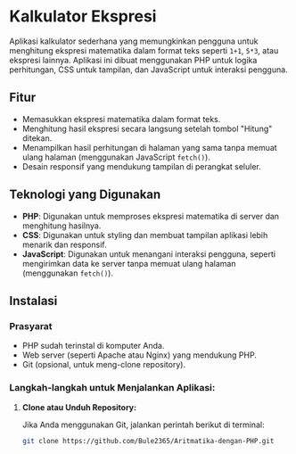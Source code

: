 # Kalkulator Ekspresi

Aplikasi kalkulator sederhana yang memungkinkan pengguna untuk menghitung ekspresi matematika dalam format teks seperti `1+1`, `5*3`, atau ekspresi lainnya. Aplikasi ini dibuat menggunakan PHP untuk logika perhitungan, CSS untuk tampilan, dan JavaScript untuk interaksi pengguna.

## Fitur

- Memasukkan ekspresi matematika dalam format teks.
- Menghitung hasil ekspresi secara langsung setelah tombol "Hitung" ditekan.
- Menampilkan hasil perhitungan di halaman yang sama tanpa memuat ulang halaman (menggunakan JavaScript `fetch()`).
- Desain responsif yang mendukung tampilan di perangkat seluler.

## Teknologi yang Digunakan

- **PHP**: Digunakan untuk memproses ekspresi matematika di server dan menghitung hasilnya.
- **CSS**: Digunakan untuk styling dan membuat tampilan aplikasi lebih menarik dan responsif.
- **JavaScript**: Digunakan untuk menangani interaksi pengguna, seperti mengirimkan data ke server tanpa memuat ulang halaman (menggunakan `fetch()`).

## Instalasi

### Prasyarat

- PHP sudah terinstal di komputer Anda.
- Web server (seperti Apache atau Nginx) yang mendukung PHP.
- Git (opsional, untuk meng-clone repository).

### Langkah-langkah untuk Menjalankan Aplikasi:

1. **Clone atau Unduh Repository:**

   Jika Anda menggunakan Git, jalankan perintah berikut di terminal:

   ```bash
   git clone https://github.com/Bule2365/Aritmatika-dengan-PHP.git
   ```
